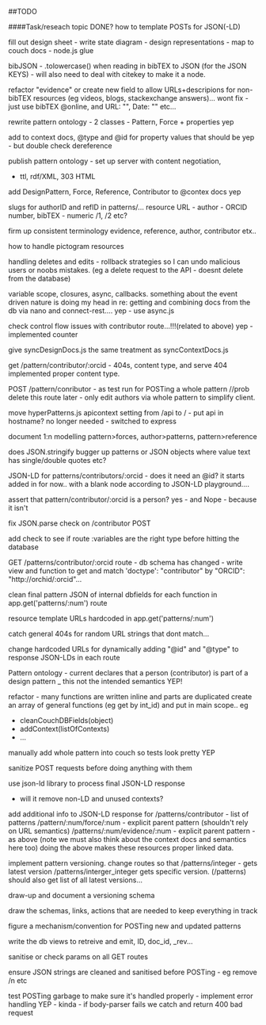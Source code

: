 ##TODO

####Task/reseach topic																DONE?
how to template POSTs for JSON(-LD)

fill out design sheet
	- write state diagram
	- design representations 
	- map to couch docs
	- node.js glue

bibJSON
	- .tolowercase() when reading in bibTEX to JSON (for the JSON KEYS)
	- will also need to deal with citekey to make it a node.

refactor "evidence" or create new field to allow URLs+descripions for 
non-bibTEX resources (eg videos, blogs, stackexchange answers)...					wont fix - just use bibTEX @online, and URL: "", Date: "" etc...

rewrite pattern ontology - 2 classes - Pattern, Force + properties 					yep

add to context docs, @type and @id for property values that should be 				yep - but double check
dereference

publish pattern ontology - set up server with content negotiation,
- ttl, rdf/XML, 303 HTML

add DesignPattern, Force, Reference, Contributor to @contex docs					yep

slugs for authorID and refID in patterns/... 
resource URL - author - ORCID number, bibTEX - numeric /1, /2 etc?

firm up consistent terminology
evidence, reference, author, contributor etx..

how to handle pictogram resources

handling deletes and edits - rollback strategies so I can undo 
malicious users or noobs mistakes.
(eg a delete request to the API - doesnt delete from the database) 

variable scope, closures, async, callbacks.
something about the event driven nature is doing my head in re:
getting and combining docs from the db via nano and connect-rest....				yep - use async.js

check control flow issues with contributor route...!!!(related to above)			yep - implemented counter

give syncDesignDocs.js the same treatment as syncContextDocs.js

get /pattern/contributor/:orcid - 404s, content type, and serve 					404 implemented
proper content type.

POST /pattern/conributor - as test run for POSTing a whole pattern
//prob delete this route later - only edit authors via whole pattern to
simplify client.

move hyperPatterns.js apicontext setting from /api to / - put api in hostname?		no longer needed - switched to express

document 1:n modelling pattern>forces, author>patterns, pattern>reference

does JSON.stringify bugger up patterns or JSON objects where value text
has single/double quotes etc?

JSON-LD for patterns/contributors/:orcid - does it need an @id? it starts			added in for now..
with a blank node according to JSON-LD playground....

assert that pattern/contributor/:orcid is a person?									yes - and Nope - because it isn't

fix JSON.parse check on /contributor POST

add check to see if route :variables are the right type before hitting the database

GET /patterns/contributor/:orcid route - db schema has changed - write view and function
to get and match 'doctype': "contributor" by "ORCID": "http://orchid/:orcid"...

clean final pattern JSON of internal dbfields for each function in 
app.get('patterns/:num') route

resource template URLs hardcoded in app.get('patterns/:num')

catch general 404s for random URL strings that dont match...

change hardcoded URLs for dynamically adding "@id" and "@type" 
to response JSON-LDs in each route

Pattern ontology - current declares that a person (contributor) is part of 
a design pattern _ this not the intended semantics									YEP!

refactor - many functions are written inline and parts are duplicated
create an array of general functions (eg get by int_id) and put in main scope..
eg
- cleanCouchDBFields(object)
- addContext(listOfContexts)
- ...


manually add whole pattern into couch so tests look pretty							YEP

sanitize POST requests before doing anything with them

use json-ld library to process final JSON-LD response 
- will it remove non-LD and unused contexts?

add additional info to JSON-LD response for
/patterns/contributor
	- list of patterns
/pattern/:num/force/:num
	- explicit parent pattern (shouldn't rely on URL semantics)
/patterns/:num/evidence/:num
	- explicit parent pattern - as above
(note we must also think about the context docs and semantics here too)
doing the above makes these resources proper linked data.

implement pattern versioning.
change routes so that
/patterns/integer - gets latest version
/patterns/interger_integer gets specific version.
(/patterns) should also get list of all latest versions...

draw-up and document a versioning schema

draw the schemas, links, actions that are needed to keep everything in track

figure a mechanism/convention for POSTing new and updated patterns

write the db views to retreive and emit, ID, doc_id, _rev...

sanitise or check params on all GET routes

ensure JSON strings are cleaned and sanitised before POSTing - eg remove /n etc

test POSTing garbage to make sure it's handled properly - implement error handling		YEP - kinda - if body-parser fails we catch and return 400 bad request



